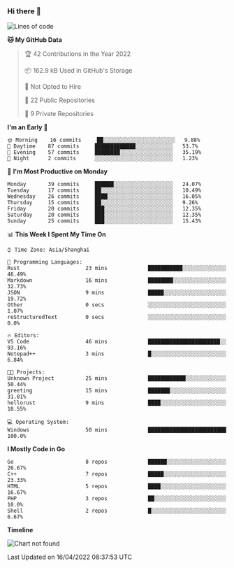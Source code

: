 ### Hi there 👋

<!--
**pinelliar/pinelliar** is a ✨ _special_ ✨ repository because its `README.md` (this file) appears on your GitHub profile.

Here are some ideas to get you started:

- 🔭 I’m currently working on ...
- 🌱 I’m currently learning ...
- 👯 I’m looking to collaborate on ...
- 🤔 I’m looking for help with ...
- 💬 Ask me about ...
- 📫 How to reach me: ...
- 😄 Pronouns: ...
- ⚡ Fun fact: ...
-->

<!--START_SECTION:waka-->
![Lines of code](https://img.shields.io/badge/From%20Hello%20World%20I%27ve%20Written-45%20Thousand%20lines%20of%20code-blue)

**🐱 My GitHub Data** 

> 🏆 42 Contributions in the Year 2022
 > 
> 📦 162.9 kB Used in GitHub's Storage 
 > 
> 🚫 Not Opted to Hire
 > 
> 📜 22 Public Repositories 
 > 
> 🔑 9 Private Repositories  
 > 
**I'm an Early 🐤** 

```text
🌞 Morning    16 commits     ██░░░░░░░░░░░░░░░░░░░░░░░   9.88% 
🌆 Daytime    87 commits     █████████████░░░░░░░░░░░░   53.7% 
🌃 Evening    57 commits     ████████░░░░░░░░░░░░░░░░░   35.19% 
🌙 Night      2 commits      ░░░░░░░░░░░░░░░░░░░░░░░░░   1.23%

```
📅 **I'm Most Productive on Monday** 

```text
Monday       39 commits     ██████░░░░░░░░░░░░░░░░░░░   24.07% 
Tuesday      17 commits     ██░░░░░░░░░░░░░░░░░░░░░░░   10.49% 
Wednesday    26 commits     ████░░░░░░░░░░░░░░░░░░░░░   16.05% 
Thursday     15 commits     ██░░░░░░░░░░░░░░░░░░░░░░░   9.26% 
Friday       20 commits     ███░░░░░░░░░░░░░░░░░░░░░░   12.35% 
Saturday     20 commits     ███░░░░░░░░░░░░░░░░░░░░░░   12.35% 
Sunday       25 commits     ███░░░░░░░░░░░░░░░░░░░░░░   15.43%

```


📊 **This Week I Spent My Time On** 

```text
⌚︎ Time Zone: Asia/Shanghai

💬 Programming Languages: 
Rust                     23 mins             ███████████░░░░░░░░░░░░░░   46.49% 
Markdown                 16 mins             ████████░░░░░░░░░░░░░░░░░   32.73% 
JSON                     9 mins              █████░░░░░░░░░░░░░░░░░░░░   19.72% 
Other                    0 secs              ░░░░░░░░░░░░░░░░░░░░░░░░░   1.07% 
reStructuredText         0 secs              ░░░░░░░░░░░░░░░░░░░░░░░░░   0.0%

🔥 Editors: 
VS Code                  46 mins             ███████████████████████░░   93.16% 
Notepad++                3 mins              █░░░░░░░░░░░░░░░░░░░░░░░░   6.84%

🐱‍💻 Projects: 
Unknown Project          25 mins             ████████████░░░░░░░░░░░░░   50.44% 
greeting                 15 mins             ███████░░░░░░░░░░░░░░░░░░   31.01% 
hellorust                9 mins              ████░░░░░░░░░░░░░░░░░░░░░   18.55%

💻 Operating System: 
Windows                  50 mins             █████████████████████████   100.0%

```

**I Mostly Code in Go** 

```text
Go                       8 repos             ██████░░░░░░░░░░░░░░░░░░░   26.67% 
C++                      7 repos             █████░░░░░░░░░░░░░░░░░░░░   23.33% 
HTML                     5 repos             ████░░░░░░░░░░░░░░░░░░░░░   16.67% 
PHP                      3 repos             ██░░░░░░░░░░░░░░░░░░░░░░░   10.0% 
Shell                    2 repos             █░░░░░░░░░░░░░░░░░░░░░░░░   6.67%

```


**Timeline**

![Chart not found](https://raw.githubusercontent.com/pastrale/pastrale/main/charts/bar_graph.png) 


 Last Updated on 16/04/2022 08:37:53 UTC
<!--END_SECTION:waka-->
